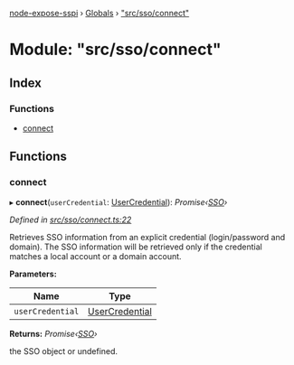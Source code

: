 [node-expose-sspi](../README.md) › [Globals](../globals.md) › ["src/sso/connect"](_src_sso_connect_.md)

# Module: "src/sso/connect"

## Index

### Functions

* [connect](_src_sso_connect_.md#connect)

## Functions

###  connect

▸ **connect**(`userCredential`: [UserCredential](../interfaces/_lib_sspi_d_.usercredential.md)): *Promise‹[SSO](../classes/_src_sso_sso_.sso.md)›*

*Defined in [src/sso/connect.ts:22](https://github.com/jlguenego/node-expose-sspi/blob/c6cfc34/src/sso/connect.ts#L22)*

Retrieves SSO information from an explicit credential (login/password and domain).
The SSO information will be retrieved only if the credential
matches a local account or a domain account.

**Parameters:**

Name | Type |
------ | ------ |
`userCredential` | [UserCredential](../interfaces/_lib_sspi_d_.usercredential.md) |

**Returns:** *Promise‹[SSO](../classes/_src_sso_sso_.sso.md)›*

the SSO object or undefined.
